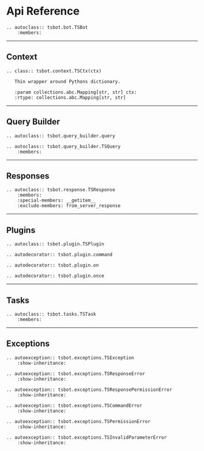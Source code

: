 # Api Reference

```{eval-rst}
.. autoclass:: tsbot.bot.TSBot
    :members:
```

---

## Context

```{eval-rst}
.. class:: tsbot.context.TSCtx(ctx)

   Thin wrapper around Pythons dictionary.

   :param collections.abc.Mapping[str, str] ctx:
   :rtype: collections.abc.Mapping[str, str]
```

---

## Query Builder

```{eval-rst}
.. autoclass:: tsbot.query_builder.query
```

```{eval-rst}
.. autoclass:: tsbot.query_builder.TSQuery
    :members:
```

---

## Responses

```{eval-rst}
.. autoclass:: tsbot.response.TSResponse
    :members:
    :special-members: __getitem__
    :exclude-members: from_server_response
```

---

## Plugins

```{eval-rst}
.. autoclass:: tsbot.plugin.TSPlugin
```

```{eval-rst}
.. autodecorator:: tsbot.plugin.command
```

```{eval-rst}
.. autodecorator:: tsbot.plugin.on
```

```{eval-rst}
.. autodecorator:: tsbot.plugin.once
```

---

## Tasks

```{eval-rst}
.. autoclass:: tsbot.tasks.TSTask
    :members:
```

---

## Exceptions

```{eval-rst}
.. autoexception:: tsbot.exceptions.TSException
    :show-inheritance:

.. autoexception:: tsbot.exceptions.TSResponseError
    :show-inheritance:

.. autoexception:: tsbot.exceptions.TSResponsePermissionError
    :show-inheritance:

.. autoexception:: tsbot.exceptions.TSCommandError
    :show-inheritance:

.. autoexception:: tsbot.exceptions.TSPermissionError
    :show-inheritance:

.. autoexception:: tsbot.exceptions.TSInvalidParameterError
    :show-inheritance:
```
